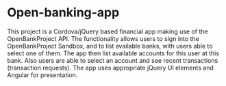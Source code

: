 # Open-banking-app

This project is a Cordova/jQuery based financial app making use of the OpenBankProject API. 
The functionality allows users to sign into the OpenBankProject Sandbox, and to list available banks, with users able to select one of them.
The app then list available accounts for this user at this bank.
Also users are able to select an account and see recent transactions (transaction requests). The app uses appropriate jQuery UI
elements and Angular for presentation.

